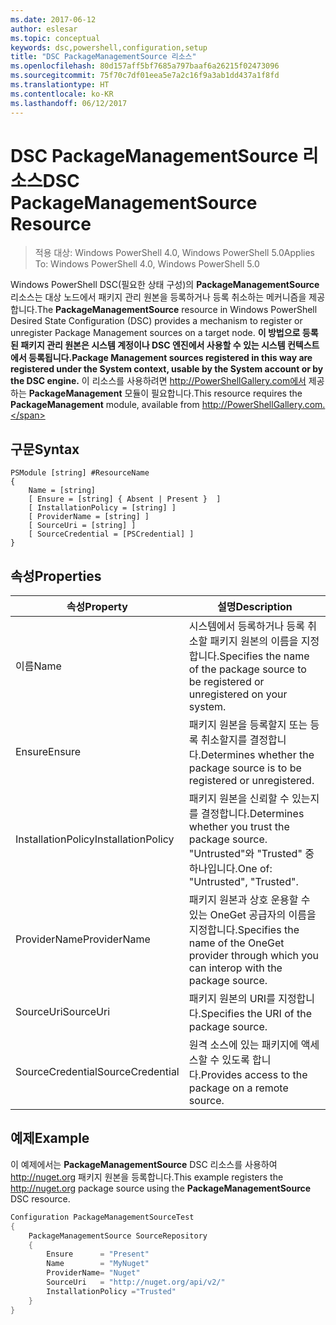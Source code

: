 ```yaml
---
ms.date: 2017-06-12
author: eslesar
ms.topic: conceptual
keywords: dsc,powershell,configuration,setup
title: "DSC PackageManagementSource 리소스"
ms.openlocfilehash: 80d157aff5bf7685a797baaf6a26215f02473096
ms.sourcegitcommit: 75f70c7df01eea5e7a2c16f9a3ab1dd437a1f8fd
ms.translationtype: HT
ms.contentlocale: ko-KR
ms.lasthandoff: 06/12/2017
---
```

# <a name="dsc-packagemanagementsource-resource"></a><span data-ttu-id="2602a-103">DSC PackageManagementSource 리소스</span><span class="sxs-lookup"><span data-stu-id="2602a-103">DSC PackageManagementSource Resource</span></span>

> <span data-ttu-id="2602a-104">적용 대상: Windows PowerShell 4.0, Windows PowerShell 5.0</span><span class="sxs-lookup"><span data-stu-id="2602a-104">Applies To: Windows PowerShell 4.0, Windows PowerShell 5.0</span></span>

<span data-ttu-id="2602a-105">Windows PowerShell DSC(필요한 상태 구성)의 **PackageManagementSource** 리소스는 대상 노드에서 패키지 관리 원본을 등록하거나 등록 취소하는 메커니즘을 제공합니다.</span><span class="sxs-lookup"><span data-stu-id="2602a-105">The **PackageManagementSource** resource in Windows PowerShell Desired State Configuration (DSC) provides a mechanism to register or unregister Package Management sources on a target node.</span></span> <span data-ttu-id="2602a-106">**이 방법으로 등록된 패키지 관리 원본은 시스템 계정이나 DSC 엔진에서 사용할 수 있는 시스템 컨텍스트에서 등록됩니다.**</span><span class="sxs-lookup"><span data-stu-id="2602a-106">**Package Management sources registered in this way are registered under the System context, usable by the System account or by the DSC engine.**</span></span> <span data-ttu-id="2602a-107">이 리소스를 사용하려면 http://PowerShellGallery.com에서 제공하는 **PackageManagement** 모듈이 필요합니다.</span><span class="sxs-lookup"><span data-stu-id="2602a-107">This resource requires the **PackageManagement** module, available from http://PowerShellGallery.com.</span></span>

## <a name="syntax"></a><span data-ttu-id="2602a-108">구문</span><span class="sxs-lookup"><span data-stu-id="2602a-108">Syntax</span></span>

```
PSModule [string] #ResourceName
{
    Name = [string]
    [ Ensure = [string] { Absent | Present }  ]
    [ InstallationPolicy = [string] ]
    [ ProviderName = [string] ]
    [ SourceUri = [string] ]
    [ SourceCredential = [PSCredential] ]
}
```

## <a name="properties"></a><span data-ttu-id="2602a-109">속성</span><span class="sxs-lookup"><span data-stu-id="2602a-109">Properties</span></span>
|  <span data-ttu-id="2602a-110">속성</span><span class="sxs-lookup"><span data-stu-id="2602a-110">Property</span></span>  |  <span data-ttu-id="2602a-111">설명</span><span class="sxs-lookup"><span data-stu-id="2602a-111">Description</span></span>   | 
|---|---| 
| <span data-ttu-id="2602a-112">이름</span><span class="sxs-lookup"><span data-stu-id="2602a-112">Name</span></span>| <span data-ttu-id="2602a-113">시스템에서 등록하거나 등록 취소할 패키지 원본의 이름을 지정합니다.</span><span class="sxs-lookup"><span data-stu-id="2602a-113">Specifies the name of the package source to be registered or unregistered on your system.</span></span>| 
| <span data-ttu-id="2602a-114">Ensure</span><span class="sxs-lookup"><span data-stu-id="2602a-114">Ensure</span></span>| <span data-ttu-id="2602a-115">패키지 원본을 등록할지 또는 등록 취소할지를 결정합니다.</span><span class="sxs-lookup"><span data-stu-id="2602a-115">Determines whether the package source is to be registered or unregistered.</span></span>| 
| <span data-ttu-id="2602a-116">InstallationPolicy</span><span class="sxs-lookup"><span data-stu-id="2602a-116">InstallationPolicy</span></span>| <span data-ttu-id="2602a-117">패키지 원본을 신뢰할 수 있는지를 결정합니다.</span><span class="sxs-lookup"><span data-stu-id="2602a-117">Determines whether you trust the package source.</span></span> <span data-ttu-id="2602a-118">"Untrusted"와 "Trusted" 중 하나입니다.</span><span class="sxs-lookup"><span data-stu-id="2602a-118">One of: "Untrusted", "Trusted".</span></span>| 
| <span data-ttu-id="2602a-119">ProviderName</span><span class="sxs-lookup"><span data-stu-id="2602a-119">ProviderName</span></span>| <span data-ttu-id="2602a-120">패키지 원본과 상호 운용할 수 있는 OneGet 공급자의 이름을 지정합니다.</span><span class="sxs-lookup"><span data-stu-id="2602a-120">Specifies the name of the OneGet provider through which you can interop with the package source.</span></span>| 
| <span data-ttu-id="2602a-121">SourceUri</span><span class="sxs-lookup"><span data-stu-id="2602a-121">SourceUri</span></span>| <span data-ttu-id="2602a-122">패키지 원본의 URI를 지정합니다.</span><span class="sxs-lookup"><span data-stu-id="2602a-122">Specifies the URI of the package source.</span></span>| 
| <span data-ttu-id="2602a-123">SourceCredential</span><span class="sxs-lookup"><span data-stu-id="2602a-123">SourceCredential</span></span>| <span data-ttu-id="2602a-124">원격 소스에 있는 패키지에 액세스할 수 있도록 합니다.</span><span class="sxs-lookup"><span data-stu-id="2602a-124">Provides access to the package on a remote source.</span></span>| 

## <a name="example"></a><span data-ttu-id="2602a-125">예제</span><span class="sxs-lookup"><span data-stu-id="2602a-125">Example</span></span>

<span data-ttu-id="2602a-126">이 예제에서는 **PackageManagementSource** DSC 리소스를 사용하여 http://nuget.org 패키지 원본을 등록합니다.</span><span class="sxs-lookup"><span data-stu-id="2602a-126">This example registers the http://nuget.org package source using the **PackageManagementSource** DSC resource.</span></span>

```powershell
Configuration PackageManagementSourceTest
{    
    PackageManagementSource SourceRepository
    {
        Ensure      = "Present" 
        Name        = "MyNuget" 
        ProviderName= "Nuget" 
        SourceUri   = "http://nuget.org/api/v2/"   
        InstallationPolicy ="Trusted" 
    }
}
```

